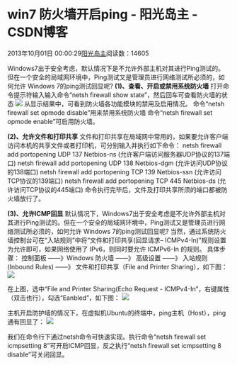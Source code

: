 
# win7 防火墙开启ping - 阳光岛主 - CSDN博客

2013年10月01日 00:00:29[阳光岛主](https://me.csdn.net/sunboy_2050)阅读数：14605


Windows7出于安全考虑，默认情况下是不允许外部主机对其进行Ping测试的。但在一个安全的局域网环境中，Ping测试又是管理员进行网络测试所必须的，如何允许 Windows 7的ping测试回显呢?
**(1)、查看、开启或禁用系统防火墙**
打开命令提示符输入输入命令“netsh firewall show state”，然后回车可查看防火墙的状态
![](https://img-blog.csdn.net/20130930122453296)
从显示结果中，可看到防火墙各功能模块的禁用及启用情况。
命令“netsh firewall set opmode disable”用来禁用系统防火墙
命令“netsh firewall set opmode enable”可启用防火墙。

**(2)、允许文件和打印共享**
文件和打印共享在局域网中常用的，如果要允许客户端访问本机的共享文件或者打印机，可分别输入并执行如下命令：
netsh firewall add portopening UDP 137 Netbios-ns (允许客户端访问服务器UDP协议的137端口)
netsh firewall add portopening UDP 138 Netbios-dgm (允许访问UDP协议的138端口)
netsh firewall add portopening TCP 139 Netbios-ssn (允许访问TCP协议的139端口)
netsh firewall add portopening TCP 445 Netbios-ds (允许访问TCP协议的445端口)
命令执行完毕后，文件及打印共享所须的端口都被防火墙放行了。

**(3)、允许ICMP回显**
默认情况下，Windows7出于安全考虑是不允许外部主机对其进行Ping测试的。但在一个安全的局域网环境中，Ping测试又是管理员进行网络测试所必须的，如何允许 Windows 7的ping测试回显呢?
当然，通过系统防火墙控制台可在“入站规则”中将“文件和打印共享(回显请求– ICMPv4-In)”规则设置为允许即可，如果网络使用了 IPv6，则同时要允许 ICMPv6-In 的规则。
具体步骤：
控制面板 ——》Windows 防火墙 ——》 高级设置 ——》 入站规则(Inbound Rules) ——》 文件和打印共享（File and Printer Sharing），如下图：
![](https://img-blog.csdn.net/20130930123811921)

在上图，选中“File and Printer Sharing(Echo Request - ICMPv4-In”，右键属性（双击也行），勾选“Eanbled”，如下图：
![](https://img-blog.csdn.net/20130930124815015)

主机开启防护墙的情况下，在虚拟机Ubuntu的终端中，ping主机（Host），ping通有回显了：
![](https://img-blog.csdn.net/20130930125349640)

我们在命令行下通过netsh命令可快速实现。执行命令“netsh firewall set icmpsetting 8”可开启ICMP回显，反之执行“netsh firewall set icmpsetting 8 disable”可关闭回显。


